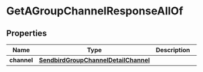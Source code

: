 

# GetAGroupChannelResponseAllOf


## Properties

| Name | Type | Description | Notes |
|------------ | ------------- | ------------- | -------------|
|**channel** | [**SendbirdGroupChannelDetailChannel**](SendbirdGroupChannelDetailChannel.md) |  |  [optional] |



